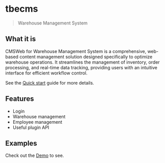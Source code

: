 # tbecms

> Warehouse Management System

## What it is

CMSWeb for Warehouse Management System is a comprehensive, web-based content management solution designed specifically to optimize warehouse operations. It streamlines the management of inventory, order processing, and real-time data tracking, providing users with an intuitive interface for efficient workflow control.

See the [Quick start](quickstart.md) guide for more details.

## Features

- Login
- Warehouse management
- Employee management
- Useful plugin API

## Examples

Check out the [Demo](https://tbecms.cmsiot.net/) to see.
